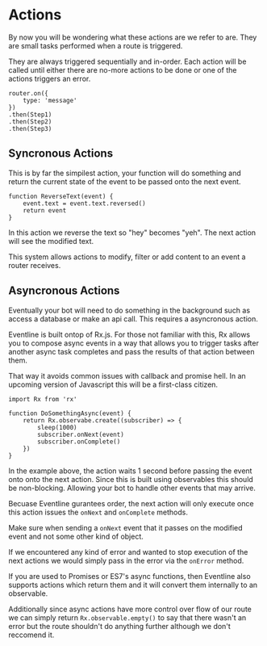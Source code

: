 # Actions

By now you will be wondering what these actions are we refer to are. They
are small tasks performed when a route is triggered.

They are always triggered sequentially and in-order. Each action will be
called until either there are no-more actions to be done or one of the
actions triggers an error.

```
router.on({
    type: 'message'
})
.then(Step1)
.then(Step2)
.then(Step3)
```

## Syncronous Actions

This is by far the simpilest action, your function will do something and
return the current state of the event to be passed onto the next event.

```
function ReverseText(event) {
    event.text = event.text.reversed()
    return event
}
```

In this action we reverse the text so "hey" becomes "yeh". The next action
will see the modified text. 

This system allows actions to modify, filter or add content to an event
a router receives.

## Asyncronous Actions

Eventually your bot will need to do something in the background such as
access a database or make an api call. This requires a asyncronous action.

Eventline is built ontop of Rx.js. For those not familiar with this, Rx
allows you to compose async events in a way that allows you to trigger tasks after
another async task completes and pass the results of that action between them.

That way it avoids common issues with callback and promise hell. In an upcoming
version of Javascript this will be a first-class citizen.

```
import Rx from 'rx'

function DoSomethingAsync(event) {
    return Rx.observabe.create((subscriber) => {
        sleep(1000)
        subscriber.onNext(event)
        subscriber.onComplete()
    })
}
```

In the example above, the action waits 1 second before passing the event
onto onto the next action. Since this is built using observables this should
be non-blocking. Allowing your bot to handle other events that may
arrive.

Becuase Eventline gurantees order, the next action will only execute
once this action issues the `onNext` and `onComplete` methods.

Make sure when sending a `onNext` event that it passes on the modified event and not some other kind of object.

If we encountered any kind of error and wanted to stop execution of the next
actions we would simply pass in the error via the `onError` method.

If you are used to Promises or ES7's async functions, then Eventline also supports actions which return them and it will convert them internally to an observable. 

Additionally since async actions have more control over flow of our route
we can simply return `Rx.observable.empty()` to say that there wasn't an error
but the route shouldn't do anything further although we don't reccomend it.
